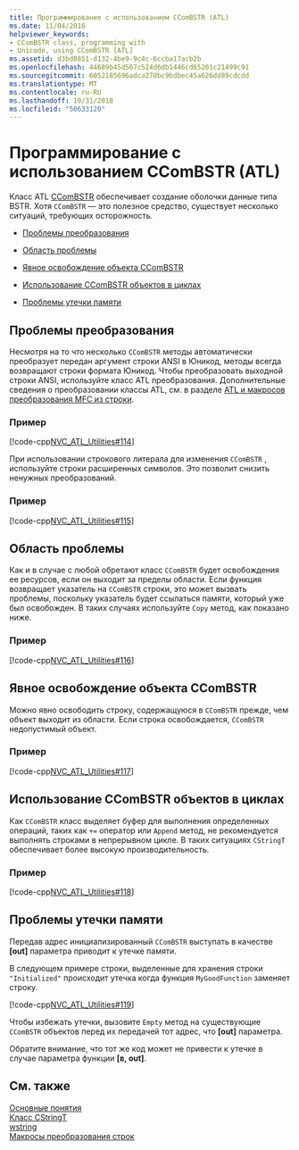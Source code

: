 ```yaml
---
title: Программирование с использованием CComBSTR (ATL)
ms.date: 11/04/2016
helpviewer_keywords:
- CComBSTR class, programming with
- Unicode, using CComBSTR [ATL]
ms.assetid: d3bd0851-d132-4be9-9c4c-6ccba17acb2b
ms.openlocfilehash: 44689b45d567c524d6db1446cd65201c21499c91
ms.sourcegitcommit: 6052185696adca270bc9bdbec45a626dd89cdcdd
ms.translationtype: MT
ms.contentlocale: ru-RU
ms.lasthandoff: 10/31/2018
ms.locfileid: "50633120"
---
```

# <a name="programming-with-ccombstr-atl"></a>Программирование с использованием CComBSTR (ATL)

Класс ATL [CComBSTR](../atl/reference/ccombstr-class.md) обеспечивает создание оболочки данные типа BSTR. Хотя `CComBSTR` — это полезное средство, существует несколько ситуаций, требующих осторожность.

- [Проблемы преобразования](#programmingwithccombstr_conversionissues)

- [Область проблемы](#programmingwithccombstr_scopeissues)

- [Явное освобождение объекта CComBSTR](#programmingwithccombstr_explicitlyfreeing)

- [Использование CComBSTR объектов в циклах](#programmingwithccombstr_usingloops)

- [Проблемы утечки памяти](#programmingwithccombstr_memoryleaks)

##  <a name="programmingwithccombstr_conversionissues"></a> Проблемы преобразования

Несмотря на то что несколько `CComBSTR` методы автоматически преобразует передан аргумент строки ANSI в Юникод, методы всегда возвращают строки формата Юникод. Чтобы преобразовать выходной строки ANSI, используйте класс ATL преобразования. Дополнительные сведения о преобразовании классы ATL, см. в разделе [ATL и макросов преобразования MFC из строки](reference/string-conversion-macros.md).

### <a name="example"></a>Пример

[!code-cpp[NVC_ATL_Utilities#114](../atl/codesnippet/cpp/programming-with-ccombstr-atl_1.cpp)]

При использовании строкового литерала для изменения `CComBSTR` , используйте строки расширенных символов. Это позволит снизить ненужных преобразований.

### <a name="example"></a>Пример

[!code-cpp[NVC_ATL_Utilities#115](../atl/codesnippet/cpp/programming-with-ccombstr-atl_2.cpp)]

##  <a name="programmingwithccombstr_scopeissues"></a> Область проблемы

Как и в случае с любой обретают класс `CComBSTR` будет освобождения ее ресурсов, если он выходит за пределы области. Если функция возвращает указатель на `CComBSTR` строки, это может вызвать проблемы, поскольку указатель будет ссылаться памяти, который уже был освобожден. В таких случаях используйте `Copy` метод, как показано ниже.

### <a name="example"></a>Пример

[!code-cpp[NVC_ATL_Utilities#116](../atl/codesnippet/cpp/programming-with-ccombstr-atl_3.cpp)]

##  <a name="programmingwithccombstr_explicitlyfreeing"></a> Явное освобождение объекта CComBSTR

Можно явно освободить строку, содержащуюся в `CComBSTR` прежде, чем объект выходит из области. Если строка освобождается, `CComBSTR` недопустимый объект.

### <a name="example"></a>Пример

[!code-cpp[NVC_ATL_Utilities#117](../atl/codesnippet/cpp/programming-with-ccombstr-atl_4.cpp)]

##  <a name="programmingwithccombstr_usingloops"></a> Использование CComBSTR объектов в циклах

Как `CComBSTR` класс выделяет буфер для выполнения определенных операций, таких как `+=` оператор или `Append` метод, не рекомендуется выполнять строками в непрерывном цикле. В таких ситуациях `CStringT` обеспечивает более высокую производительность.

### <a name="example"></a>Пример

[!code-cpp[NVC_ATL_Utilities#118](../atl/codesnippet/cpp/programming-with-ccombstr-atl_5.cpp)]

##  <a name="programmingwithccombstr_memoryleaks"></a> Проблемы утечки памяти

Передав адрес инициализированный `CComBSTR` выступать в качестве **[out]** параметра приводит к утечке памяти.

В следующем примере строки, выделенные для хранения строки `"Initialized"` происходит утечка когда функция `MyGoodFunction` заменяет строку.

[!code-cpp[NVC_ATL_Utilities#119](../atl/codesnippet/cpp/programming-with-ccombstr-atl_6.cpp)]

Чтобы избежать утечки, вызовите `Empty` метод на существующие `CComBSTR` объектов перед их передачей тот адрес, что **[out]** параметра.

Обратите внимание, что тот же код может не привести к утечке в случае параметра функции **[в, out]**.

## <a name="see-also"></a>См. также

[Основные понятия](../atl/active-template-library-atl-concepts.md)<br/>
[Класс CStringT](../atl-mfc-shared/reference/cstringt-class.md)<br/>
[wstring](../standard-library/basic-string-class.md)<br/>
[Макросы преобразования строк](../atl/reference/string-conversion-macros.md)

